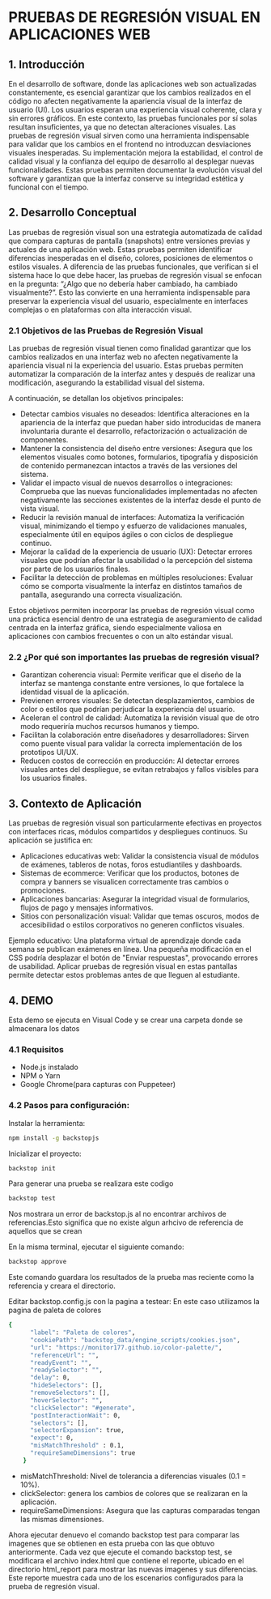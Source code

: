 # PRUEBAS DE REGRESIÓN VISUAL EN APLICACIONES WEB

## 1. Introducción

En el desarrollo de software, donde las aplicaciones web son actualizadas constantemente, es esencial garantizar que los cambios realizados en el código no afecten negativamente la apariencia visual de la interfaz de usuario (UI). Los usuarios esperan una experiencia visual coherente, clara y sin errores gráficos. En este contexto, las pruebas funcionales por sí solas resultan insuficientes, ya que no detectan alteraciones visuales.
Las pruebas de regresión visual sirven como una herramienta indispensable para validar que los cambios en el frontend no introduzcan desviaciones visuales inesperadas. Su implementación mejora la estabilidad, el control de calidad visual y la confianza del equipo de desarrollo al desplegar nuevas funcionalidades. Estas pruebas permiten documentar la evolución visual del software y garantizan que la interfaz conserve su integridad estética y funcional con el tiempo.

## 2. Desarrollo Conceptual

Las pruebas de regresión visual son una estrategia automatizada de calidad que compara capturas de pantalla (snapshots) entre versiones previas y actuales de una aplicación web. Estas pruebas permiten identificar diferencias inesperadas en el diseño, colores, posiciones de elementos o estilos visuales.
A diferencia de las pruebas funcionales, que verifican si el sistema hace lo que debe hacer, las pruebas de regresión visual se enfocan en la pregunta: “¿Algo que no debería haber cambiado, ha cambiado visualmente?”. Esto las convierte en una herramienta indispensable para preservar la experiencia visual del usuario, especialmente en interfaces complejas o en plataformas con alta interacción visual.

### 2.1 Objetivos de las Pruebas de Regresión Visual

Las pruebas de regresión visual tienen como finalidad garantizar que los cambios realizados en una interfaz web no afecten negativamente la apariencia visual ni la experiencia del usuario. Estas pruebas permiten automatizar la comparación de la interfaz antes y después de realizar una modificación, asegurando la estabilidad visual del sistema.

A continuación, se detallan los objetivos principales:

- Detectar cambios visuales no deseados: Identifica alteraciones en la apariencia de la interfaz que puedan haber sido introducidas de manera involuntaria durante el desarrollo, refactorización o actualización de componentes.
- Mantener la consistencia del diseño entre versiones: Asegura que los elementos visuales como botones, formularios, tipografía y disposición de contenido permanezcan intactos a través de las versiones del sistema.
- Validar el impacto visual de nuevos desarrollos o integraciones: Comprueba que las nuevas funcionalidades implementadas no afecten negativamente las secciones existentes de la interfaz desde el punto de vista visual.
- Reducir la revisión manual de interfaces: Automatiza la verificación visual, minimizando el tiempo y esfuerzo de validaciones manuales, especialmente útil en equipos ágiles o con ciclos de despliegue continuo.
- Mejorar la calidad de la experiencia de usuario (UX): Detectar errores visuales que podrían afectar la usabilidad o la percepción del sistema por parte de los usuarios finales.
- Facilitar la detección de problemas en múltiples resoluciones: Evaluar cómo se comporta visualmente la interfaz en distintos tamaños de pantalla, asegurando una correcta visualización.

Estos objetivos permiten incorporar las pruebas de regresión visual como una práctica esencial dentro de una estrategia de aseguramiento de calidad centrada en la interfaz gráfica, siendo especialmente valiosa en aplicaciones con cambios frecuentes o con un alto estándar visual.

### 2.2 ¿Por qué son importantes las pruebas de regresión visual?

- Garantizan coherencia visual: Permite verificar que el diseño de la interfaz se mantenga constante entre versiones, lo que fortalece la identidad visual de la aplicación.
- Previenen errores visuales: Se detectan desplazamientos, cambios de color o estilos que podrían perjudicar la experiencia del usuario.
- Aceleran el control de calidad: Automatiza la revisión visual que de otro modo requeriría muchos recursos humanos y tiempo.
- Facilitan la colaboración entre diseñadores y desarrolladores: Sirven como puente visual para validar la correcta implementación de los prototipos UI/UX.
- Reducen costos de corrección en producción: Al detectar errores visuales antes del despliegue, se evitan retrabajos y fallos visibles para los usuarios finales.

## 3. Contexto de Aplicación

Las pruebas de regresión visual son particularmente efectivas en proyectos con interfaces ricas, módulos compartidos y despliegues continuos. Su aplicación se justifica en:

- Aplicaciones educativas web: Validar la consistencia visual de módulos de exámenes, tableros de notas, foros estudiantiles y dashboards.
- Sistemas de ecommerce: Verificar que los productos, botones de compra y banners se visualicen correctamente tras cambios o promociones.
- Aplicaciones bancarias: Asegurar la integridad visual de formularios, flujos de pago y mensajes informativos.
- Sitios con personalización visual: Validar que temas oscuros, modos de accesibilidad o estilos corporativos no generen conflictos visuales.

Ejemplo educativo: Una plataforma virtual de aprendizaje donde cada semana se publican exámenes en línea. Una pequeña modificación en el CSS podría desplazar el botón de "Enviar respuestas", provocando errores de usabilidad. Aplicar pruebas de regresión visual en estas pantallas permite detectar estos problemas antes de que lleguen al estudiante.

## 4. DEMO

Esta demo se ejecuta en Visual Code y se crear una carpeta donde se almacenara los datos

### 4.1 Requisitos

- Node.js instalado
- NPM o Yarn
- Google Chrome(para capturas con Puppeteer)

### 4.2 Pasos para configuración:

Instalar la herramienta:

```bash
npm install -g backstopjs
```

Inicializar el proyecto:

```bash
backstop init
```

Para generar una prueba se realizara este codigo

```bash
backstop test
```

Nos mostrara un error de backstop.js al no encontrar archivos de referencias.Esto significa que no existe algun arhcivo de referencia de aquellos que se crean 

En la misma terminal, ejecutar el siguiente comando:

```bash
backstop approve
```

Este comando guardara los resultados de la prueba mas reciente como la referencia y creara el directorio.

Editar backstop.config.js con la pagina a testear: 
En este caso utilizamos la pagina de paleta de colores

```bash
{
      "label": "Paleta de colores",
      "cookiePath": "backstop_data/engine_scripts/cookies.json",
      "url": "https://monitor177.github.io/color-palette/",
      "referenceUrl": "",
      "readyEvent": "",
      "readySelector": "",
      "delay": 0,
      "hideSelectors": [],
      "removeSelectors": [],
      "hoverSelector": "",
      "clickSelector": "#generate",
      "postInteractionWait": 0,
      "selectors": [],
      "selectorExpansion": true,
      "expect": 0,
      "misMatchThreshold" : 0.1,
      "requireSameDimensions": true
    }
```
- misMatchThreshold: Nivel de tolerancia a diferencias visuales (0.1 = 10%).
- clickSelector: genera los cambios de colores que se realizaran en la aplicación. 
- requireSameDimensions: Asegura que las capturas comparadas tengan las mismas dimensiones.

Ahora ejecutar denuevo el comando backstop test para comparar las imagenes que se obtienen en esta prueba con las que obtuvo anteriormente.
Cada vez que ejecute el comando backstop test, se modificara el archivo index.html que contiene el reporte, ubicado en el directorio html_report para mostrar las nuevas imagenes y sus diferencias. Este reporte muestra cada uno de los escenarios configurados para la prueba de regresión visual.


